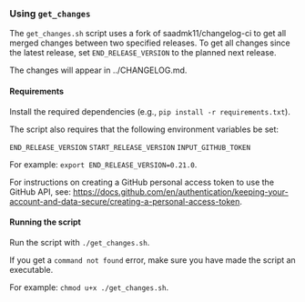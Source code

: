 ### Using `get_changes`

The `get_changes.sh` script uses a fork of saadmk11/changelog-ci to get all 
merged changes between two specified releases. To get all changes since the latest
release, set `END_RELEASE_VERSION` to the planned next release. 

The changes will appear in ../CHANGELOG.md.

#### Requirements

Install the required dependencies (e.g., `pip install -r requirements.txt`).

The script also requires that the following environment variables be set:

`END_RELEASE_VERSION`
`START_RELEASE_VERSION`
`INPUT_GITHUB_TOKEN`

For example: `export END_RELEASE_VERSION=0.21.0`.

For instructions on creating a GitHub personal access token to use the GitHub API,
see: https://docs.github.com/en/authentication/keeping-your-account-and-data-secure/creating-a-personal-access-token.

#### Running the script

Run the script with `./get_changes.sh`.

If you get a `command not found` error, make sure you have made the script an
executable.

For example: `chmod u+x ./get_changes.sh`.